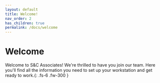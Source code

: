 ```yaml
---
layout: default
title: Welcome!
nav_order: 2
has_children: true
permalink: /docs/welcome
---
```


# Welcome

Welcome to S&C Associates! We're thrilled to have you join our team. Here you'll find all the information you need to set up your workstation and get ready to work.{: .fs-6 .fw-300 }  

